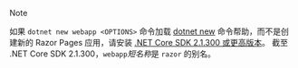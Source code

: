> [!NOTE]
> 如果 `dotnet new webapp <OPTIONS>` 命令加载 [dotnet new](/dotnet/core/tools/dotnet-new) 命令帮助，而不是创建新的 Razor Pages 应用，请安装 [.NET Core SDK 2.1.300 或更高版本](https://www.microsoft.com/net/download/archives)。 截至 .NET Core SDK 2.1.300，`webapp`*短名称*是 `razor` 的别名。
